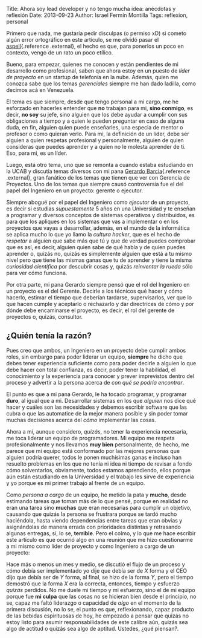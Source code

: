 Title: Ahora soy lead developer y no tengo mucha idea: anécdotas y reflexión
Date: 2013-09-23
Author: Israel Fermín Montilla
Tags: reflexion, personal


Primero que nada, me gustaría pedir disculpas (o permiso xD) si cometo
algún error ortográfico en este artículo, se me olvidó pasar el
[aspell](http://aspell.net/){.reference .external}, el hecho es que,
para ponerlos un poco en contexto, vengo de un rato un poco etílico.

Bueno, para empezar, quienes me conocen y están pendientes de mi
desarrollo como profesional, saben que ahora estoy en un puesto de
*líder de proyecto* en un startup de telefonía en la nube. Además, quien
me conozca sabe que los temas *gerenciales* siempre me han dado ladilla,
como decimos acá en Venezuela.

El tema es que siempre, desde que tengo personal a mi cargo, me he
esforzado en hacerles entender que **no** trabajan para mi, **sino
conmigo**, es decir, **no soy** su jefe, sino alguien que los debe
ayudar a cumplir con sus obligaciones a tiempo y a quien le pueden
preguntar en caso de alguna duda, en fin, alguien quien puede
enseñarles, una especia de mentor o profesor o como quieran verlo. Para
mi, la definición de un líder, debe ser alguien a quien respetas
profesional y personalmente, alguien de quien consideras que puedes
aprender y a quien no le molesta aprender de ti. Eso, para mi, es un
líder.

Luego, está otro tema, uno que se remonta a cuando estaba estudiando en
la UCAB y discutía temas diversos con mi pana [Gerardo
Barcia](http://gerardobarcia.com/blog/){.reference .external}, gran
fanático de los temas que tienen que ver con Gerencia de Proyectos. Uno
de los temas que siempre causó controversia fue el del papel del
Ingeniero en un proyecto: gerente o ejecutor.

Siempre abogué por el papel del Ingeniero como *ejecutor* de un
proyecto, es decir si estudias *supuestamente* 5 años en una Universidad
y te enseñan a programar y diversos conceptos de sistemas operativos y
distribuidos, es para que los apliques en los sistemas que vas a
implementar o en los proyectos que vayas a desarrollar, además, en el
mundo de la informática se aplica mucho lo que yo llamo la *cultura
hacker*, que es el hecho de *respetar* a alguien que sabe más que tú y
que de verdad puedes comprobar que es así, es decir, alguien quien sabe
de qué habla y de quien puedes aprender o, quizás no, quizás es
simplemente alguien que está a tu mismo nivel pero que tiene las mismas
ganas que tu de aprender y tiene la misma *curiosidad científica* por
descubrir cosas y, quizás *reinventar la rueda* sólo para ver cómo
funciona.

Por otra parte, mi pana Gerardo siempre pensó que el rol del Ingeniero
en un proyecto es el del Gerente. Decirle a los técnicos qué hacer y
cómo hacerlo, estimar el tiempo que deberían tardarse, supervisarlos,
ver que lo que hacen cumple y aceptarlo o rechazarlo y dar directrices
de cómo y por dónde debe encaminarse el proyecto, es decir, el rol del
gerente de proyectos o, quizás, consultor.


## ¿Quién tenía la razón?

Pues creo que ambos, un Ingeniero en un proyecto debe cumplir ambos
roles, sin embargo para poder liderar un equipo, **siempre** he dicho
que debes tener experiencia suficiente como para poder decirle a alguien
lo que debe hacer con total confianza, es decir, poder tener la
habilidad, el conocimiento y la experiencia para conocer y prever
imprevistos dentro del proceso y advertir a la persona acerca de *con
qué se podría encontrar*.

El punto es que a mi pana Gerardo, le ha tocado programar, y programar
**duro**, al igual que a mi. Desarrollar sistemas en los que *alguien*
nos dice qué hacer y cuáles son las necesidades y debemos escribir
software que las cubra o que las automatice de la mejor manera posible y
sin poder tomar muchas decisiones acerca del *cómo* implementar las
cosas.

Ahora a mi, aunque considero, *quizás*, no tener la experiencia
necesaria, me toca liderar un equipo de programadores. Mi equipo me
respeta profesionalmente y nos llevamos **muy bien** personalmente, de
hecho, me parece que mi equipo está conformado por las mejores personas
que alguien podría querer, todos le ponen muchísimas ganas e incluso han
resuelto problemas en los que no tenía ni idea ni tiempo de revisar a
fondo cómo solventarlos, obviamente, todos estamos aprendiendo, ellos
porque aún están estudiando en la Universidad y el trabajo les sirve de
experiencia y yo porque es mi primer trabajo al frente de un equipo.

Como *persona a cargo* de un equipo, he metido la pata y **mucho**,
desde estimando tareas que toman más de lo que pensé, porque en realidad
no eran una tarea sino **muchas** que eran necesarias para cumplir un
objetivo, causando que quizás la persona se frustrara porque se tardó
mucho haciéndola, hasta viendo dependencias entre tareas que eran obvias
y asignándolas de manera errada con prioridades distintas y retrasando
algunas entregas, sí, lo se, **terrible**. Pero el colmo, y lo que me
hace escribir este artículo es que ocurrió algo en una reunión que me
hizo cuestionarme a mi mismo como líder de proyecto y como Ingeniero a
cargo de un proyecto:

Hace más o menos un mes y medio, se discutió el flujo de un proceso y
cómo debía ser implementado yo dije que debía ser de *X* forma y el CEO
dijo que debía ser de *Y* forma, al final, se hizo de la forma *Y*, pero
el tiempo demostró que la forma *X* era la correcta, entonces, tiempo y
esfuerzo *quizás* perdidos. No me duele mi tiempo y mi esfuerzo, sino el
de mi equipo porque fue **mi culpa** que las cosas no se hicieran bien
desde el principio, no se, capaz me faltó liderazgo o capacidad de
*algo* en el momento de la primera discusión, no lo se, el punto es que,
reflexionando, capaz producto de las bebidas espirituosas de hoy, he
empezado a pensar que quizás no estoy listo para asumir
responsabilidades de este calibre aún, quizás sea algo de actitud o
quizás sea algo de aptitud. Ustedes, ¿qué piensan?.
